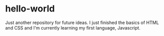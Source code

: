 # hello-world
Just another repository for future ideas.
I just finished the basics of HTML and CSS and I'm currently learning my first language, Javascript.
